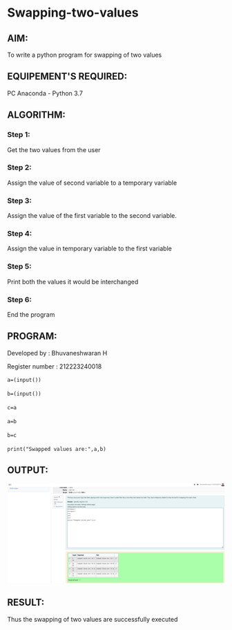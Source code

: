 # Swapping-two-values
## AIM:
To write a python program for swapping of two values
## EQUIPEMENT'S REQUIRED: 
PC
Anaconda - Python 3.7
## ALGORITHM: 
### Step 1:
Get the two values from the user
### Step 2: 
Assign the value of second variable to a temporary variable 
### Step 3: 
Assign the value of the first variable to the second variable.
### Step 4:  
Assign the value in temporary variable to the first variable
### Step 5: 
Print both the values it would be interchanged
### Step 6: 
End the program
## PROGRAM:

Developed by : Bhuvaneshwaran H

Register number : 212223240018

```
a=(input())

b=(input())

c=a

a=b

b=c

print("Swapped values are:",a,b)
```

## OUTPUT:
![OUTPUT](<Screenshot 2024-03-20 103405.png>)

## RESULT:
Thus the swapping of two values are successfully executed



